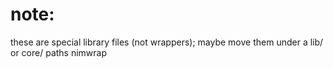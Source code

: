 # note:
these are special library files (not wrappers); maybe move them under a lib/ or core/
paths
nimwrap

